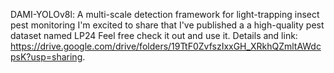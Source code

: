 DAMI-YOLOv8l: A multi-scale detection framework for light-trapping insect pest monitoring
I'm excited to share that I've published a a high-quality pest dataset named LP24 
Feel free check it out and use it. Details and link: https://drive.google.com/drive/folders/19TtF0ZvfszIxxGH_XRkhQZmltAWdcpsK?usp=sharing.
